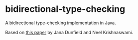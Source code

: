 # bidirectional-type-checking
A bidirectional type-checking implementation in Java.

Based on [this paper](https://arxiv.org/pdf/1908.05839.pdf) by Jana Dunfield and Neel Krishnaswami.
